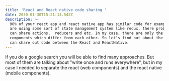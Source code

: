 ```yaml
---
title: 'React and React native code sharing '
date: 2030-01-30T15:21:13.542Z
description: >-
  90% of your react app and react native app has similar code for example if you
  are using some sort of state management system like redux, there probably you
  can share actions,  reducers and etc. In my case, there are only the UI
  components which differ from each other. So let's find out about the way we
  can share out code between the React and ReactNative.
---
```

If you do a google search you will be able to find many approaches. But most of them are talking about "write once and runs everywhere", but in my case I needed to separate the react (web components) and the react native (mobile components).
